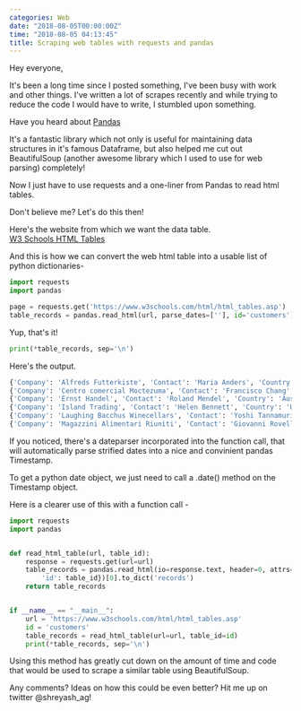 ```yaml
---
categories: Web
date: "2018-08-05T00:00:00Z"
time: "2018-08-05 04:13:45"
title: Scraping web tables with requests and pandas
---
```

Hey everyone,

It's been a long time since I posted something, I've been busy with work and other things.
I've written a lot of scrapes recently and while trying to reduce the code I would have to write, I stumbled upon something.

Have you heard about [Pandas](https://pandas.pydata.org/)

It's a fantastic library which not only is useful for maintaining data structures in it's famous Dataframe, but also helped me cut out BeautifulSoup (another awesome library which I used to use for web parsing) completely!

Now I just have to use requests and a one-liner from Pandas to read html tables.

Don't believe me?
Let's do this then!

Here's the website from which we want the data table.<br/>
[W3 Schools HTML Tables](https://www.w3schools.com/html/html_tables.asp)


And this is how we can convert the web html table into a usable list of python dictionaries-


```python
import requests
import pandas

page = requests.get('https://www.w3schools.com/html/html_tables.asp')
table_records = pandas.read_html(url, parse_dates=[''], id='customers')[0].to_dict('records')
```

Yup, that's it!

```python
print(*table_records, sep='\n')
```

Here's the output.


``` bash
{'Company': 'Alfreds Futterkiste', 'Contact': 'Maria Anders', 'Country': 'Germany'}
{'Company': 'Centro comercial Moctezuma', 'Contact': 'Francisco Chang', 'Country': 'Mexico'}
{'Company': 'Ernst Handel', 'Contact': 'Roland Mendel', 'Country': 'Austria'}
{'Company': 'Island Trading', 'Contact': 'Helen Bennett', 'Country': 'UK'}
{'Company': 'Laughing Bacchus Winecellars', 'Contact': 'Yoshi Tannamuri', 'Country': 'Canada'}
{'Company': 'Magazzini Alimentari Riuniti', 'Contact': 'Giovanni Rovelli', 'Country': 'Italy'}

```
If you noticed, there's a dateparser incorporated into the function call, that will automatically parse strified dates into a nice and convinient pandas Timestamp.

To get a python date object, we just need to call a .date() method on the Timestamp object.

Here is a clearer use of this with a function call -


```python
import requests
import pandas


def read_html_table(url, table_id):
    response = requests.get(url=url)
    table_records = pandas.read_html(io=response.text, header=0, attrs={
        'id': table_id})[0].to_dict('records')
    return table_records


if __name__ == "__main__":
    url = 'https://www.w3schools.com/html/html_tables.asp'
    id = 'customers'
    table_records = read_html_table(url=url, table_id=id)
    print(*table_records, sep='\n')

```

Using this method has greatly cut down on the amount of time and code that would be used to scrape a similar table using BeautifulSoup.

Any comments? Ideas on how this could be even better? Hit me up on twitter @shreyash_ag!



